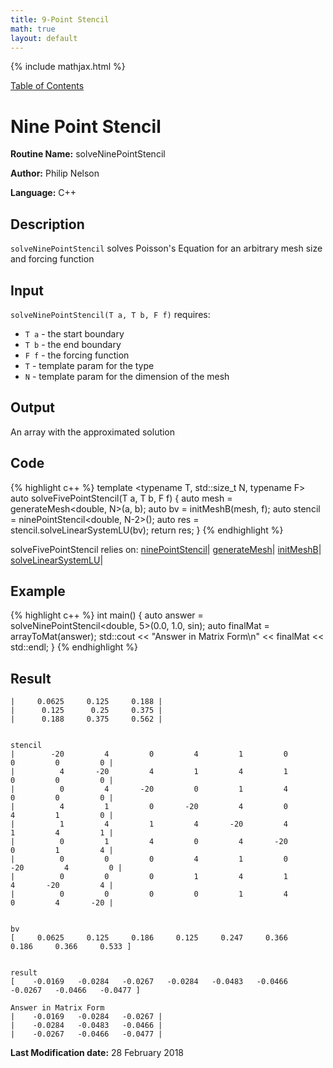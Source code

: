```yaml
---
title: 9-Point Stencil
math: true
layout: default
---
```


{% include mathjax.html %}

<a href="https://philipnelson5.github.io/MATH5620/SoftwareManual"> Table of Contents </a>
# Nine Point Stencil

**Routine Name:** solveNinePointStencil

**Author:** Philip Nelson

**Language:** C++

## Description

`solveNinePointStencil` solves Poisson's Equation for an arbitrary mesh size and forcing function

## Input

`solveNinePointStencil(T a, T b, F f)` requires:

* `T a` - the start boundary
* `T b` - the end boundary
* `F f` - the forcing function
* `T` - template param for the type
* `N` - template param for the dimension of the mesh

## Output

An array with the approximated solution

## Code
{% highlight c++ %}
template <typename T, std::size_t N, typename F>
auto solveFivePointStencil(T a, T b, F f)
{
  auto mesh = generateMesh<double, N>(a, b);
  auto bv = initMeshB(mesh, f);
  auto stencil = ninePointStencil<double, N-2>();
  auto res = stencil.solveLinearSystemLU(bv);
  return res;
}
{% endhighlight %}

solveFivePointStencil relies on:
[ninePointStencil](../matrix/manual_gen_nine_point_stencil)|
[generateMesh](../matrix/manual_gen_mesh)|
[initMeshB](../matrix/manual_init_b)|
[solveLinearSystemLU](../matrix/manual_linear_solve_lu)|

## Example
{% highlight c++ %}
int main()
{
  auto answer = solveNinePointStencil<double, 5>(0.0, 1.0, sin);
  auto finalMat = arrayToMat(answer);
  std::cout << "Answer in Matrix Form\n" << finalMat << std::endl;
}
{% endhighlight %}

## Result
```
|     0.0625     0.125     0.188 |
|      0.125      0.25     0.375 |
|      0.188     0.375     0.562 |


stencil
|        -20         4         0         4         1         0         0         0         0 |
|          4       -20         4         1         4         1         0         0         0 |
|          0         4       -20         0         1         4         0         0         0 |
|          4         1         0       -20         4         0         4         1         0 |
|          1         4         1         4       -20         4         1         4         1 |
|          0         1         4         0         4       -20         0         1         4 |
|          0         0         0         4         1         0       -20         4         0 |
|          0         0         0         1         4         1         4       -20         4 |
|          0         0         0         0         1         4         0         4       -20 |


bv
[     0.0625     0.125     0.186     0.125     0.247     0.366     0.186     0.366     0.533 ]


result
[    -0.0169   -0.0284   -0.0267   -0.0284   -0.0483   -0.0466   -0.0267   -0.0466   -0.0477 ]

Answer in Matrix Form
|    -0.0169   -0.0284   -0.0267 |
|    -0.0284   -0.0483   -0.0466 |
|    -0.0267   -0.0466   -0.0477 |
```

**Last Modification date:** 28 February 2018
